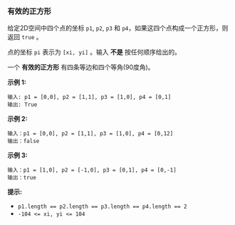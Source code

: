 ### 有效的正方形 ###
给定2D空间中四个点的坐标 `p1`, `p2`, `p3` 和 `p4`，如果这四个点构成一个正方形，则返回 `true` 。

点的坐标 `pi` 表示为 `[xi, yi]` 。输入 **不是** 按任何顺序给出的。

一个 **有效的正方形** 有四条等边和四个等角(90度角)。



**示例 1:**

```
输入: p1 = [0,0], p2 = [1,1], p3 = [1,0], p4 = [0,1]
输出: True
```

**示例 2:**

```
输入：p1 = [0,0], p2 = [1,1], p3 = [1,0], p4 = [0,12]
输出：false
```

**示例 3:**

```
输入：p1 = [1,0], p2 = [-1,0], p3 = [0,1], p4 = [0,-1]
输出：true
```



**提示:**

* `p1.length == p2.length == p3.length == p4.length == 2`
* `-104 <= xi, yi <= 104`

